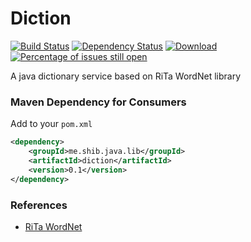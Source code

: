 # Diction
[![Build Status](https://travis-ci.org/shibme/diction.svg)](https://travis-ci.org/shibme/diction)
[![Dependency Status](https://www.versioneye.com/user/projects/56c7567118b27104252dcb24/badge.svg?style=flat)](https://www.versioneye.com/user/projects/56c7567118b27104252dcb24)
[![Download](https://api.bintray.com/packages/shibme/maven/diction/images/download.svg)](https://bintray.com/shibme/maven/diction/_latestVersion)
[![Percentage of issues still open](http://isitmaintained.com/badge/open/shibme/diction.svg)](http://isitmaintained.com/project/shibme/diction "Percentage of issues still open")

A java dictionary service based on RiTa WordNet library

### Maven Dependency for Consumers
Add to your `pom.xml`
```xml
<dependency>
	<groupId>me.shib.java.lib</groupId>
	<artifactId>diction</artifactId>
	<version>0.1</version>
</dependency>
```

### References
* [RiTa WordNet](https://rednoise.org/rita/reference/index.php)